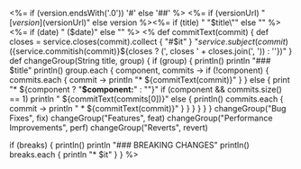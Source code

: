 <a name="${version}"></a>
<%= if (version.endsWith('.0')) '#' else '##' %> <%= if (versionUrl) "[$version]($versionUrl)" else version %><%= if (title) " \"$title\"" else "" %><%= if (date) " ($date)" else "" %>
<%
def commitText(commit) {
    def closes = service.closes(commit).collect { "#$it" }
    "${service.subject(commit)} (${service.commitish(commit)}${closes ? (', closes ' + closes.join(', ')) : ''})"
}
def changeGroup(String title, group) {
    if (group) {
        println()
        println "### $title"
        println()
        group.each { component, commits ->
            if (!component) {
                commits.each { commit ->
                    println "* ${commitText(commit)}"
                }
            } else {
                print "* ${component ? "**$component:**" : ""}"
                if (component && commits.size() == 1)
                    println " ${commitText(commits[0])}"
                else {
                    println()
                    commits.each { commit ->
                        println "    * ${commitText(commit)}"
                    }
                }
            }
        }
    }
}
changeGroup("Bug Fixes", fix)
changeGroup("Features", feat)
changeGroup("Performance Improvements", perf)
changeGroup("Reverts", revert)

if (breaks) {
    println()
    println "### BREAKING CHANGES"
    println()
    breaks.each {
        println "* $it"
    }
}
%>